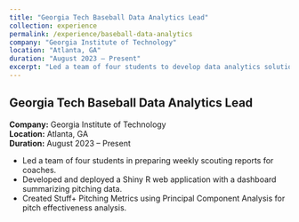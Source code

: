 ```yaml
---
title: "Georgia Tech Baseball Data Analytics Lead"
collection: experience
permalink: /experience/baseball-data-analytics
company: "Georgia Institute of Technology"
location: "Atlanta, GA"
duration: "August 2023 – Present"
excerpt: "Led a team of four students to develop data analytics solutions for Georgia Tech Baseball."
---
```


## Georgia Tech Baseball Data Analytics Lead

**Company:** Georgia Institute of Technology  
**Location:** Atlanta, GA  
**Duration:** August 2023 – Present

- Led a team of four students in preparing weekly scouting reports for coaches.
- Developed and deployed a Shiny R web application with a dashboard summarizing pitching data.
- Created Stuff+ Pitching Metrics using Principal Component Analysis for pitch effectiveness analysis.
